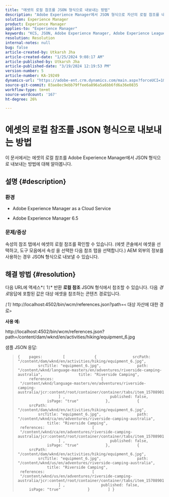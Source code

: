 ```yaml
---
title: "에셋의 로컬 참조를 JSON 형식으로 내보내는 방법"
description: "Adobe Experience Manager에서 JSON 형식으로 자산의 로컬 참조를 내보내는 방법에 대해 알아보기"
solution: Experience Manager
product: Experience Manager
applies-to: "Experience Manager"
keywords: "KCS, JSON, Adobe Experience Manager, Adobe Experience League, 속성, AEM"
resolution: Resolution
internal-notes: null
bug: false
article-created-by: Utkarsh Jha
article-created-date: "1/25/2024 9:08:17 AM"
article-published-by: Utkarsh Jha
article-published-date: "3/19/2024 12:19:53 PM"
version-number: 5
article-number: KA-19249
dynamics-url: "https://adobe-ent.crm.dynamics.com/main.aspx?forceUCI=1&pagetype=entityrecord&etn=knowledgearticle&id=4ccfb441-61bb-ee11-a569-6045bd006b3d"
source-git-commit: 03ae8ec9ebb79ffee6a896a5a6bb6fd6a36e0835
workflow-type: tm+mt
source-wordcount: '167'
ht-degree: 26%

---
```


# 에셋의 로컬 참조를 JSON 형식으로 내보내는 방법


이 문서에서는 에셋의 로컬 참조를 Adobe Experience Manager에서 JSON 형식으로 내보내는 방법에 대해 알아봅니다.

## 설명 {#description}


### <b>환경</b>

- Adobe Experience Manager as a Cloud Service


- Adobe Experience Manager 6.5


### <b>문제/증상</b>

속성의 참조 탭에서 에셋의 로컬 참조를 확인할 수 있습니다. (에셋 콘솔에서 에셋을 선택하고, 도구 모음에서 속성 을 선택한 다음 참조 탭을 선택합니다.) AEM 외부의 정보를 사용하는 경우 JSON 형식으로 내보낼 수 있습니다.


## 해결 방법 {#resolution}


다음 URL에 액세스*`[` 1`]`* 반환 <b>로컬 참조</b> JSON 형식에서 참조할 수 있습니다. 다음 *경로*&#x200B;응답에 포함된 값은 대상 에셋을 참조하는 콘텐츠 경로입니다.

*`[`1`]`<b>* </b>http://localhost:4502/bin/wcm/references.json?path=`<` 대상 자산에 대한 경로`>`



<b>사용 예:</b>

http://localhost:4502/bin/wcm/references.json?path=/content/dam/wknd/en/activities/hiking/equipment_6.jpg

샘플 JSON 응답:


> ```
> {    pages:         [             {                srcPath: "/content/dam/wknd/en/activities/hiking/equipment_6.jpg",                srcTitle: "equipment_6.jpg",                path: "/content/wknd/language-masters/en/adventures/riverside-camping-australia",                title: "Riverside Camping",                references:                     [                         "/content/wknd/language-masters/en/adventures/riverside-camping-australia/jcr:content/root/container/container/tabs/item_1570890147607/par0/image/fileReference"                    ] ,                    published: false,                    isPage: "true"            },            {                srcPath: "/content/dam/wknd/en/activities/hiking/equipment_6.jpg",                srcTitle: "equipment_6.jpg",                path: "/content/wknd/ca/en/adventures/riverside-camping-australia",                title: "Riverside Camping",                references:                     [                         "/content/wknd/ca/en/adventures/riverside-camping-australia/jcr:content/root/container/container/tabs/item_1570890147607/par0/image/fileReference"                    ] ,                    published: false,                    isPage: "true"            },            {                srcPath: "/content/dam/wknd/en/activities/hiking/equipment_6.jpg",                srcTitle: "equipment_6.jpg",                path: "/content/wknd/us/en/adventures/riverside-camping-australia",                title: "Riverside Camping",                references:                     [                         "/content/wknd/us/en/adventures/riverside-camping-australia/jcr:content/root/container/container/tabs/item_1570890147607/par0/image/fileReference"                    ] ,                published: false,                isPage: "true"            }        ] }
> ```

